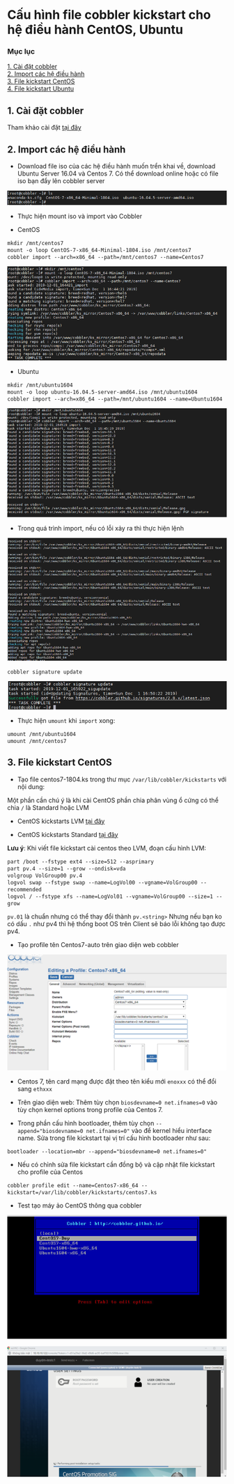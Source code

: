 # Cấu hình file cobbler kickstart cho hệ điều hành CentOS, Ubuntu

### Mục lục

[1. Cài đặt cobbler](#caidat)<br>
[2. Import các hệ điều hành](#import)<br>
[3. File kickstart CentOS](#centos)<br>
[4. File kickstart Ubuntu](#ubunut)<br>

<a name="caidat"></a>
## 1. Cài đặt cobbler

Tham khảo cài đặt [tại đây](https://github.com/domanhduy/ghichep/blob/master/DuyDM/Cobbler/docs/2.Cai-dat-Cobbler-CentoOS7.md)

<a name="import"></a>
## 2. Import các hệ điều hành

- Download file iso của các hệ điều hành muốn trển khai về, download Ubuntu Server 16.04 và Centos 7. Có thể download online hoặc có file iso bạn đẩy lên cobbler server

![](../images/build-centOS-Ubuntu/Screenshot_783.png)

- Thực hiện mount iso và import vào Cobbler

+ CentOS

```
mkdir /mnt/centos7
mount -o loop CentOS-7-x86_64-Minimal-1804.iso /mnt/centos7
cobbler import --arch=x86_64 --path=/mnt/centos7 --name=Centos7
```

![](../images/build-centOS-Ubuntu/Screenshot_784.png)

+ Ubuntu

```
mkdir /mnt/ubuntu1604
mount -o loop ubuntu-16.04.5-server-amd64.iso /mnt/ubuntu1604
cobbler import --arch=x86_64 --path=/mnt/ubuntu1604 --name=Ubuntu1604
```

![](../images/build-centOS-Ubuntu/Screenshot_785.png)

+ Trong quá trình import, nếu có lỗi xảy ra thì thực hiện lệnh

![](../images/build-centOS-Ubuntu/Screenshot_786.png)

```
cobbler signature update
```

![](../images/build-centOS-Ubuntu/Screenshot_787.png)

- Thực hiện `umount` khi `import` xong:

```
umount /mnt/ubuntu1604
umount /mnt/centos7
```

<a name="centos"></a>
## 3. File kickstart CentOS

- Tạo file centos7-1804.ks trong thư mục `/var/lib/cobbler/kickstarts` với nội dung:

Một phần cần chú ý là khi cài CentOS phần chia phân vùng ổ cứng có thể chia `/` là Standard hoặc LVM

+ CentOS kickstarts LVM [tại đây](https://github.com/domanhduy/ghichep/blob/master/DuyDM/Cobbler/scripts/kickstart-file/centos7.ks)


+ CentOS kickstarts Standard [tại đây](https://github.com/domanhduy/ghichep/blob/master/DuyDM/Cobbler/scripts/kickstart-file/centos7-sta.ks)

**Lưu ý**: Khi viết file kickstart cài centos theo LVM, đoạn cấu hình LVM:

```
part /boot --fstype ext4 --size=512 --asprimary
part pv.4 --size=1 --grow --ondisk=vda
volgroup VolGroup00 pv.4
logvol swap --fstype swap --name=LogVol00 --vgname=VolGroup00 --recommended
logvol / --fstype xfs --name=LogVol01 --vgname=VolGroup00 --size=1 --grow
```

`pv.01` là chuẩn nhưng có thể thay đổi thành `pv.<string>`
Nhưng nếu bạn ko có dấu `.`  như pv4 thì hệ thống boot OS trên Client sẽ báo lỗi không tạo được pv4.

- Tạo profile tên Centos7-auto trên giao diện web cobbler

![](../images/build-centOS-Ubuntu/Screenshot_794.png)

-  Centos 7, tên card mạng được đặt theo tên kiểu mới `enoxxx` có thể đổi sang `ethxxx`

+ Trên giao diện web: Thêm tùy chọn `biosdevname=0 net.ifnames=0` vào tùy chọn kernel options trong profile của Centos 7.

+ Trong phần cấu hình bootloader, thêm tùy chọn `--append="biosdevname=0 net.ifnames=0"` vào để kernel hiểu interface name. Sửa trong file kickstart tại vị trí cấu hình bootloader như sau:

```
bootloader --location=mbr --append="biosdevname=0 net.ifnames=0"
```

- Nếu có chỉnh sửa file kickstart cần đồng bộ và cập nhật file kickstart cho profile của Centos
```
cobbler profile edit --name=Centos7-x86_64 --kickstart=/var/lib/cobbler/kickstarts/centos7.ks
```

- Test tạo máy ảo CentOS thông qua cobbler

![](../images/build-centOS-Ubuntu/Screenshot_791.png)

![](../images/build-centOS-Ubuntu/Screenshot_793.png)
















